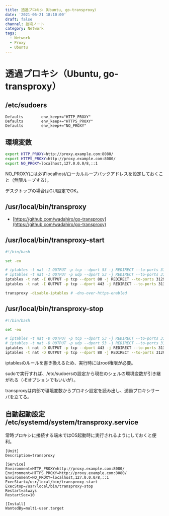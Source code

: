 ```yaml
---
title: 透過プロキシ（Ubuntu, go-transproxy）
date: '2021-06-21 18:10:00'
draft: false
channel: 技術ノート
category: Network
tags:
  - Network
  - Proxy
  - Ubuntu
---
```


# 透過プロキシ（Ubuntu, go-transproxy）

## /etc/sudoers

```sudoers
Defaults        env_keep+="HTTP_PROXY"
Defaults        env_keep+="HTTPS_PROXY"
Defaults        env_keep+="NO_PROXY"
```

## 環境変数

```bash
export HTTP_PROXY=http://proxy.example.com:8080/
export HTTPS_PROXY=http://proxy.example.com:8080/
export NO_PROXY=localhost,127.0.0.0/8,::1
```

NO_PROXYには必ずlocalhost/ローカルループバックアドレスを設定しておくこと（無限ループする）。

デスクトップの場合はGUI設定でOK。


## /usr/local/bin/transproxy

- [https://github.com/wadahiro/go-transproxy](https://github.com/wadahiro/go-transproxy)


## /usr/local/bin/transproxy-start
```bash
#!/bin/bash

set -eu

# iptables -t nat -I OUTPUT -p tcp --dport 53 -j REDIRECT --to-ports 3131
# iptables -t nat -I OUTPUT -p udp --dport 53 -j REDIRECT --to-ports 3131
iptables -t nat -I OUTPUT -p tcp --dport 80 -j REDIRECT --to-ports 3129
iptables -t nat -I OUTPUT -p tcp --dport 443 -j REDIRECT --to-ports 3130

transproxy -disable-iptables # -dns-over-https-enabled
```


## /usr/local/bin/transproxy-stop
```bash
#!/bin/bash

set -eu

# iptables -t nat -D OUTPUT -p tcp --dport 53 -j REDIRECT --to-ports 3131
# iptables -t nat -D OUTPUT -p udp --dport 53 -j REDIRECT --to-ports 3131
iptables -t nat -D OUTPUT -p tcp --dport 443 -j REDIRECT --to-ports 3130
iptables -t nat -D OUTPUT -p tcp --dport 80 -j REDIRECT --to-ports 3129
```

iptablesのルールを書き換えるため、実行時にはroot権限が必要。

sudoで実行すれば、/etc/sudoersの設定から現在のシェルの環境変数が引き継がれる（-Eオプションでもいいが）。

transproxyは内部で環境変数からプロキシ設定を読み出し、透過プロキシサーバを立てる。


## 自動起動設定 /etc/systemd/system/transproxy.service

常時プロキシに接続する端末ではOS起動時に実行されるようにしておくと便利。

```systemd
[Unit]
Description=transproxy

[Service]
Environment=HTTP_PROXY=http://proxy.example.com:8080/
Environment=HTTPS_PROXY=http://proxy.example.com:8080/
Environment=NO_PROXY=localhost,127.0.0.0/8,::1
ExecStart=/usr/local/bin/transproxy-start
ExecStop=/usr/local/bin/transproxy-stop
Restart=always
RestartSec=10

[Install]
WantedBy=multi-user.target

```

